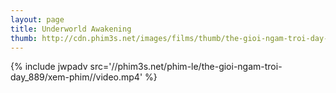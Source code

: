 ```yaml
---
layout: page
title: Underworld Awakening
thumb: http://cdn.phim3s.net/images/films/thumb/the-gioi-ngam-troi-day-underworld-awakening.jpg
---
```

{% include jwpadv src='//phim3s.net/phim-le/the-gioi-ngam-troi-day_889/xem-phim//video.mp4' %}